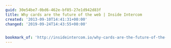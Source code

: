 ```yaml
---
guid: 30e54be7-0bd6-462e-bf85-27e1d942d83f
title: Why cards are the future of the web | Inside Intercom
created: '2013-09-10T14:41:31+00:00'
changed: '2019-09-24T14:43:55+00:00'


bookmark_of: 'http://insideintercom.io/why-cards-are-the-future-of-the-web/'
---
```




